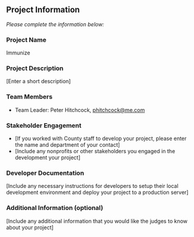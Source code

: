 ## Project Information

*Please complete the information below:*

### Project Name
Immunize

### Project Description
[Enter a short description]

### Team Members
- Team Leader: Peter Hitchcock, phitchcock@me.com

### Stakeholder Engagement
- [If you worked with County staff to develop your project, please enter the name and department of your contact]
- [Include any nonprofits or other stakeholders you engaged in the development your project]

### Developer Documentation
[Include any necessary instructions for developers to setup their local development environment and deploy your project to a production server]

### Additional Information (optional)
[Include any additional information that you would like the judges to know about your project]